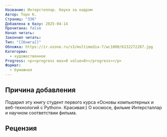 ```yaml
---
Название: Интерстеллар. Наука за кадром
Автор: Торн К.
Страниц: "336"
Добавлена в базу: 2025-04-14
Прочитана: false
Начал читать: 
Закончил читать: 
Тип: "[[Книга]]"
Обложка: https://ir.ozone.ru/s3/multimedia-7/wc1000/6132272287.jpg
Категории:
  - художественное
Progress: <p><progress max=0 value=0></progress></p>
Формат:
  - бумажная
---
```

## Причина добавления

Подарил эту книгу студент первого курса «Основы компьютерных и веб-технологий с Python». Красивая:) О космосе, фильме Интерсталлар и научном соответствии фильма.

## Рецензия

